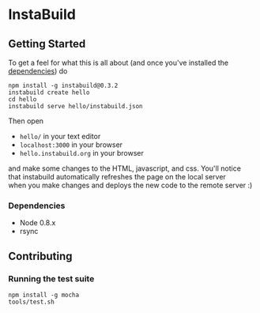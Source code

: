 
# InstaBuild

## Getting Started

To get a feel for what this is all about (and once you've installed the  
[dependencies](#dependencies)) do  

    npm install -g instabuild@0.3.2
    instabuild create hello
    cd hello
    instabuild serve hello/instabuild.json

Then open  

+ `hello/` in your text editor
+ `localhost:3000` in your browser
+ `hello.instabuild.org` in your browser

and make some changes to the HTML, javascript, and css. You'll notice  
that instabuild automatically refreshes the page on the local server  
when you make changes and deploys the new code to the remote server :)

### Dependencies

+ Node 0.8.x
+ rsync

## Contributing

### Running the test suite

    npm install -g mocha
    tools/test.sh
